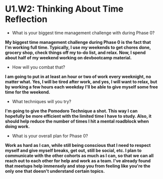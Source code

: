 # U1.W2: Thinking About Time Reflection

* What is your biggest time management challenge with during Phase 0? 

**My biggest time management challenge during Phase 0 is the fact that I'm working full time. Typically, I use my weekends to get chores done, grocery shop, check things off my to-do list, and relax. Now, I spend about half of my weekend working on devbootcamp material.**

* How will you combat that? 

**I am going to put in at least an hour or two of work every weeknight, no matter what. Yes, I will be tired after work, and yes, I will want to relax, but by working a few hours each weekday I'll be able to give myself some free time for the weekend.**

* What techniques will you try?

**I'm going to give the Pomodoro Technique a shot. This way I can hopefully be more efficient with the limited time I have to study. Also, it should help reduce the number of times I hit a mental roadblock when doing work.**

* What is your overall plan for Phase 0?

**Work as hard as I can, while still being conscious that I need to respect myself and give myself breaks, get out, still be social, etc. I plan to communicate with the other cohorts as much as I can, so that we can all reach out to each other for help and work as a team. I've already found that meetups help immensely and stop you from feeling like you're the only one that doesn't understand certain topics.**
